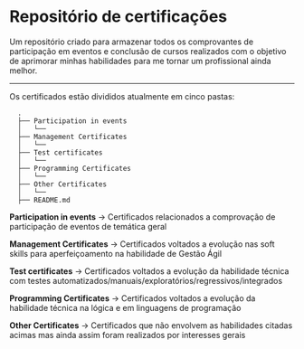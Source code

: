 # Repositório de certificações
Um repositório criado para armazenar todos os comprovantes de participação em eventos e conclusão de cursos realizados com o objetivo de aprimorar minhas habilidades para me tornar um profissional ainda melhor.

---

Os certificados estão divididos atualmente em cinco pastas:

```
  .
  ├── Participation in events
  │   └──   
  ├── Management Certificates
  │   └── 
  ├── Test certificates
  │   └── 
  ├── Programming Certificates
  │   └── 
  ├── Other Certificates
  │   └── 
  ├── README.md
```

**Participation in events** ->
Certificados relacionados a comprovação de participação de eventos de temática geral

**Management Certificates** ->
Certificados voltados a evolução nas soft skills para aperfeiçoamento na habilidade de Gestão Ágil

**Test certificates** ->
Certificados voltados a evolução da habilidade técnica com testes automatizados/manuais/exploratórios/regressivos/integrados

**Programming Certificates** ->
Certificados voltados a evolução da habilidade técnica na lógica e em linguagens de programação

**Other Certificates** ->
Certificados que não envolvem as habilidades citadas acimas mas ainda assim foram realizados por interesses gerais
